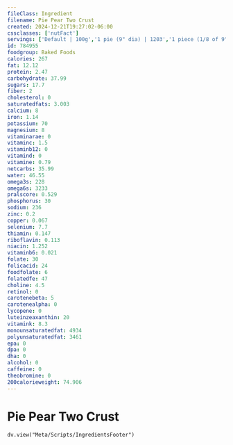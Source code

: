 ```yaml
---
fileClass: Ingredient
filename: Pie Pear Two Crust
created: 2024-12-21T19:27:02-06:00
cssclasses: ['nutFact']
servings: ['Default | 100g','1 pie (9" dia) | 1203','1 piece (1/8 of 9" dia) | 150','1 surface inch | 19']
id: 784955
foodgroup: Baked Foods
calories: 267
fat: 12.12
protein: 2.47
carbohydrate: 37.99
sugars: 17.7
fiber: 2
cholesterol: 0
saturatedfats: 3.003
calcium: 8
iron: 1.14
potassium: 70
magnesium: 8
vitaminarae: 0
vitaminc: 1.5
vitaminb12: 0
vitamind: 0
vitamine: 0.79
netcarbs: 35.99
water: 46.55
omega3s: 228
omega6s: 3233
pralscore: 0.529
phosphorus: 30
sodium: 236
zinc: 0.2
copper: 0.067
selenium: 7.7
thiamin: 0.147
riboflavin: 0.113
niacin: 1.252
vitaminb6: 0.021
folate: 30
folicacid: 24
foodfolate: 6
folatedfe: 47
choline: 4.5
retinol: 0
carotenebeta: 5
carotenealpha: 0
lycopene: 0
luteinzeaxanthin: 20
vitamink: 8.3
monounsaturatedfat: 4934
polyunsaturatedfat: 3461
epa: 0
dpa: 0
dha: 0
alcohol: 0
caffeine: 0
theobromine: 0
200calorieweight: 74.906
---
```


# Pie Pear Two Crust

```dataviewjs
dv.view("Meta/Scripts/IngredientsFooter")
```